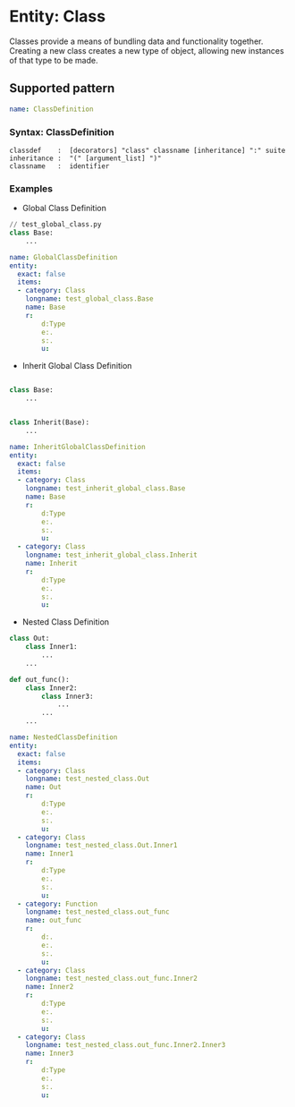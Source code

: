 # Entity: Class
Classes provide a means of bundling data and functionality together. Creating a new class creates a new type of object, allowing new instances of that type to be made.

## Supported pattern
```yaml
name: ClassDefinition
```
### Syntax: ClassDefinition

```
classdef    :  [decorators] "class" classname [inheritance] ":" suite
inheritance :  "(" [argument_list] ")"
classname   :  identifier
```

### Examples
- Global Class Definition

```python
// test_global_class.py
class Base:
    ...
```

```yaml
name: GlobalClassDefinition
entity:
  exact: false
  items:
  - category: Class
    longname: test_global_class.Base
    name: Base
    r:
        d:Type
        e:.
        s:.
        u:
```

- Inherit Global Class Definition

```python

class Base:
    ...


class Inherit(Base):
    ...

```
```yaml
name: InheritGlobalClassDefinition
entity:
  exact: false
  items:
  - category: Class
    longname: test_inherit_global_class.Base
    name: Base
    r:
        d:Type
        e:.
        s:.
        u:
  - category: Class
    longname: test_inherit_global_class.Inherit
    name: Inherit
    r:
        d:Type 
        e:.
        s:.
        u:
```

- Nested Class Definition 
```python
class Out:
    class Inner1:
        ...
    ...

def out_func():
    class Inner2:
        class Inner3:
            ...
        ...
    ...
```

```yaml
name: NestedClassDefinition
entity:
  exact: false
  items:
  - category: Class
    longname: test_nested_class.Out
    name: Out
    r:
        d:Type  
        e:.
        s:.
        u:
  - category: Class
    longname: test_nested_class.Out.Inner1
    name: Inner1
    r:
        d:Type  
        e:.
        s:.
        u:
  - category: Function
    longname: test_nested_class.out_func
    name: out_func
    r:
        d:. 
        e:.
        s:.
        u:
  - category: Class
    longname: test_nested_class.out_func.Inner2
    name: Inner2
    r:
        d:Type 
        e:.
        s:.
        u:
  - category: Class
    longname: test_nested_class.out_func.Inner2.Inner3
    name: Inner3
    r:
        d:Type 
        e:.
        s:.
        u:
```
